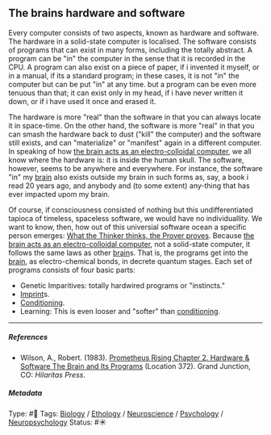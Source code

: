 ## The brains hardware and software

Every computer consists of two aspects, known as hardware and software. The hardware in a solid-state computer is localised. The software consists of programs that can exist in many forms, including the totally abstract. A program can be "in" the computer in the sense that it is recorded in the CPU. A program can also exist on a piece of paper, if i invented it myself, or in a manual, if its a standard program; in these cases, it is not "in" the computer but can be put "in" at any time. but a program can be even more tenuous than that; it can exist only in my head, if i have never written it down, or if i have used it once and erased it.

The hardware is more "real" than the software in that you can always locate it in space-time. On the other hand, the software is more "real" in that you can smash the hardware back to dust ("kill" the computer) and the software still exists, and can "materialize" or "manifest" again in a different computer. In speaking of how [the brain acts as an electro-colloidal computer](The%20brain%20acts%20as%20an%20electro-colloidal%20computer.md), we all know where the hardware is: it is inside the human skull. The software, however, seems to be anywhere and everywhere.  For instance, the software "in" my [brain](Brain.md) also exists outside my brain in such forms as, say, a book i read 20 years ago, and anybody and (to some extent) any-thing that has ever impacted upom my brain.

Of course, if consciousness consisted of nothing but this undifferentiated tapioca of timeless, spaceless software, we would have no individuallity. We want to know, then, how out of this universial software ocean a specific person emerges: [What the Thinker thinks, the Prover proves](What%20the%20Thinker%20thinks,%20the%20Prover%20proves.md). Because [the brain acts as an electro-colloidal computer](The%20brain%20acts%20as%20an%20electro-colloidal%20computer.md), not a solid-state computer, it follows the same laws as other [brain](Brain.md)s. That is, the programs get into the [brain](Brain.md), as electro-chemical bonds, in decrete quantum stages. Each set of programs consists of four basic parts:

* Genetic Imparitives: totally hardwired programs or "instincts."
* [Imprint](Imprint.md)s.
* [Conditioning](Conditioning.md).
* Learning: This is even looser and "softer" than [conditioning](Conditioning.md).

---

##### References

* Wilson, A., Robert. (1983). [Prometheus Rising Chapter 2. Hardware & Software The Brain and Its Programs](Prometheus%20Rising%20Chapter%202.%20Hardware%20&%20Software%20The%20Brain%20and%20Its%20Programs.md) (Location 372). Grand Junction, CO: *Hilaritas Press*.

##### Metadata

Type: #🔴 
Tags: [Biology]() / [Ethology]() / [Neuroscience](Neuroscience.md) / [Psychology](Psychology.md) / [Neuropsychology](Neuropsychology.md) 
Status: #☀️ 
